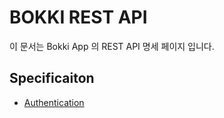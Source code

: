 # BOKKI REST API
이 문서는 Bokki App 의 REST API 명세 페이지 입니다.

## Specificaiton
- [Authentication](apps/auth/README.md)
